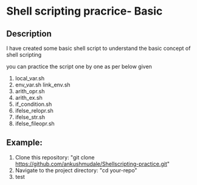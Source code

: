 # Shell scripting pracrice- Basic

## Description

I have created some basic shell script to understand the basic concept of shell scripting 

you can practice the script one by one as per below given

1. local_var.sh
2. env_var.sh  link_env.sh
3. arith_opr.sh
4. arith_ex.sh
5. if_condition.sh
6. ifelse_relopr.sh
7. ifelse_str.sh
8. ifelse_fileopr.sh

## Example:

1. Clone this repository: "git clone https://github.com/ankushmudale/Shellscripting-practice.git"
2. Navigate to the project directory: "cd your-repo"
3. test

